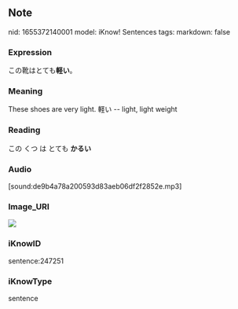 ## Note
nid: 1655372140001
model: iKnow! Sentences
tags: 
markdown: false

### Expression
この靴はとても<b>軽い</b>。

### Meaning
These shoes are very light.
軽い -- light, light weight

### Reading
この くつ は とても <b>かるい</b>

### Audio
[sound:de9b4a78a200593d83aeb06df2f2852e.mp3]

### Image_URI
<img src="0d25740ac7fdeff4da576d321d80b5ea.jpg">

### iKnowID
sentence:247251

### iKnowType
sentence
